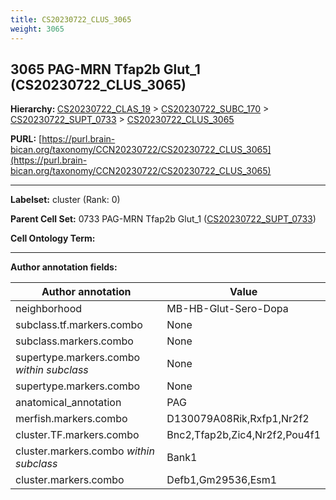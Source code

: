 ```yaml
---
title: CS20230722_CLUS_3065
weight: 3065
---
```

## 3065 PAG-MRN Tfap2b Glut_1 (CS20230722_CLUS_3065)
<b>Hierarchy: </b>
[CS20230722_CLAS_19](../CS20230722_CLAS_19) >
[CS20230722_SUBC_170](../CS20230722_SUBC_170) >
[CS20230722_SUPT_0733](../CS20230722_SUPT_0733) >
[CS20230722_CLUS_3065](../CS20230722_CLUS_3065)

**PURL:** [https://purl.brain-bican.org/taxonomy/CCN20230722/CS20230722_CLUS_3065](https://purl.brain-bican.org/taxonomy/CCN20230722/CS20230722_CLUS_3065)

---


**Labelset:** cluster (Rank: 0)

**Parent Cell Set:** 0733 PAG-MRN Tfap2b Glut_1 ([CS20230722_SUPT_0733](../CS20230722_SUPT_0733))



**Cell Ontology Term:** 

[MARKER GENES.]: #


---

[TRANSFERRED ANNOTATIONS.]: #


[AUTHOR ANNOTATION FIELDS.]: #


**Author annotation fields:**

| Author annotation | Value |
|-------------------|-------|
|neighborhood|MB-HB-Glut-Sero-Dopa|
|subclass.tf.markers.combo|None|
|subclass.markers.combo|None|
|supertype.markers.combo _within subclass_|None|
|supertype.markers.combo|None|
|anatomical_annotation|PAG|
|merfish.markers.combo|D130079A08Rik,Rxfp1,Nr2f2|
|cluster.TF.markers.combo|Bnc2,Tfap2b,Zic4,Nr2f2,Pou4f1|
|cluster.markers.combo _within subclass_|Bank1|
|cluster.markers.combo|Defb1,Gm29536,Esm1|
